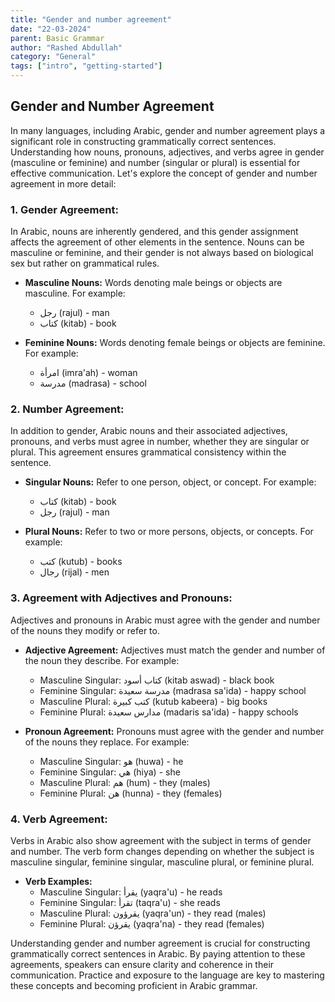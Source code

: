 ```yaml
---
title: "Gender and number agreement"
date: "22-03-2024"
parent: Basic Grammar
author: "Rashed Abdullah"
category: "General"
tags: ["intro", "getting-started"]
---
```


## Gender and Number Agreement

In many languages, including Arabic, gender and number agreement plays a significant role in constructing grammatically correct sentences. Understanding how nouns, pronouns, adjectives, and verbs agree in gender (masculine or feminine) and number (singular or plural) is essential for effective communication. Let's explore the concept of gender and number agreement in more detail:

### 1. Gender Agreement:

In Arabic, nouns are inherently gendered, and this gender assignment affects the agreement of other elements in the sentence. Nouns can be masculine or feminine, and their gender is not always based on biological sex but rather on grammatical rules.

- **Masculine Nouns:** Words denoting male beings or objects are masculine. For example:

  - رجل (rajul) - man
  - كتاب (kitab) - book

- **Feminine Nouns:** Words denoting female beings or objects are feminine. For example:
  - امرأة (imra'ah) - woman
  - مدرسة (madrasa) - school

### 2. Number Agreement:

In addition to gender, Arabic nouns and their associated adjectives, pronouns, and verbs must agree in number, whether they are singular or plural. This agreement ensures grammatical consistency within the sentence.

- **Singular Nouns:** Refer to one person, object, or concept. For example:

  - كتاب (kitab) - book
  - رجل (rajul) - man

- **Plural Nouns:** Refer to two or more persons, objects, or concepts. For example:
  - كتب (kutub) - books
  - رجال (rijal) - men

### 3. Agreement with Adjectives and Pronouns:

Adjectives and pronouns in Arabic must agree with the gender and number of the nouns they modify or refer to.

- **Adjective Agreement:** Adjectives must match the gender and number of the noun they describe. For example:

  - Masculine Singular: كتاب أسود (kitab aswad) - black book
  - Feminine Singular: مدرسة سعيدة (madrasa sa'ida) - happy school
  - Masculine Plural: كتب كبيرة (kutub kabeera) - big books
  - Feminine Plural: مدارس سعيدة (madaris sa'ida) - happy schools

- **Pronoun Agreement:** Pronouns must agree with the gender and number of the nouns they replace. For example:
  - Masculine Singular: هو (huwa) - he
  - Feminine Singular: هي (hiya) - she
  - Masculine Plural: هم (hum) - they (males)
  - Feminine Plural: هن (hunna) - they (females)

### 4. Verb Agreement:

Verbs in Arabic also show agreement with the subject in terms of gender and number. The verb form changes depending on whether the subject is masculine singular, feminine singular, masculine plural, or feminine plural.

- **Verb Examples:**
  - Masculine Singular: يقرأ (yaqra'u) - he reads
  - Feminine Singular: تقرأ (taqra'u) - she reads
  - Masculine Plural: يقرؤون (yaqra'un) - they read (males)
  - Feminine Plural: يقرؤن (yaqra'na) - they read (females)

Understanding gender and number agreement is crucial for constructing grammatically correct sentences in Arabic. By paying attention to these agreements, speakers can ensure clarity and coherence in their communication. Practice and exposure to the language are key to mastering these concepts and becoming proficient in Arabic grammar.
